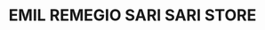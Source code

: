 ---
title: "EMIL REMEGIO SARI SARI STORE"
url: /nabua/emil-remegio-sari-sari-store/
shop: Dorfladen
---